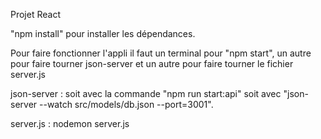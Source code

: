 Projet React

"npm install" pour installer les dépendances.

Pour faire fonctionner l'appli il faut un terminal pour "npm start", un autre pour faire tourner json-server et un autre pour faire tourner le fichier server.js 

json-server : soit avec la commande "npm run start:api" soit avec "json-server --watch src/models/db.json --port=3001".

server.js : nodemon server.js
